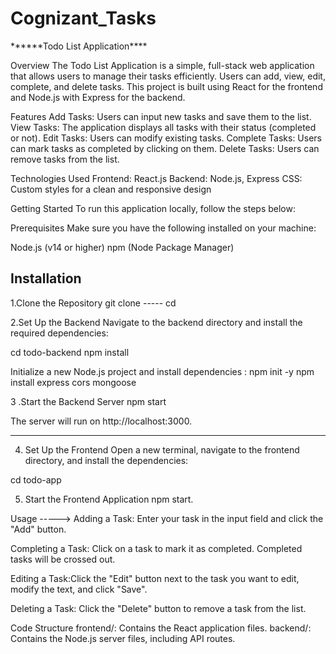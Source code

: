 # Cognizant_Tasks

**\*\***Todo List Application\*\*\*\*

Overview
The Todo List Application is a simple, full-stack web application that allows users to manage their tasks efficiently. Users can add, view, edit, complete, and delete tasks. This project is built using React for the frontend and Node.js with Express for the backend.

Features
Add Tasks: Users can input new tasks and save them to the list.
View Tasks: The application displays all tasks with their status (completed or not).
Edit Tasks: Users can modify existing tasks.
Complete Tasks: Users can mark tasks as completed by clicking on them.
Delete Tasks: Users can remove tasks from the list.

Technologies Used
Frontend: React.js
Backend: Node.js, Express
CSS: Custom styles for a clean and responsive design

Getting Started
To run this application locally, follow the steps below:

Prerequisites
Make sure you have the following installed on your machine:

Node.js (v14 or higher)
npm (Node Package Manager)

## Installation

1.Clone the Repository
git clone -----
cd

2.Set Up the Backend
Navigate to the backend directory and install the required dependencies:

cd todo-backend
npm install

Initialize a new Node.js project and install dependencies :
npm init -y
npm install express cors mongoose

3 .Start the Backend Server
npm start

The server will run on http://localhost:3000.

---

4. Set Up the Frontend
   Open a new terminal, navigate to the frontend directory, and install the dependencies:

cd todo-app

5. Start the Frontend Application
   npm start.

Usage ----->
Adding a Task: Enter your task in the input field and click the "Add" button.

Completing a Task: Click on a task to mark it as completed. Completed tasks will be crossed out.

Editing a Task:Click the "Edit" button next to the task you want to edit, modify the text, and click "Save".

Deleting a Task: Click the "Delete" button to remove a task from the list.

Code Structure
frontend/: Contains the React application files.
backend/: Contains the Node.js server files, including API routes.
